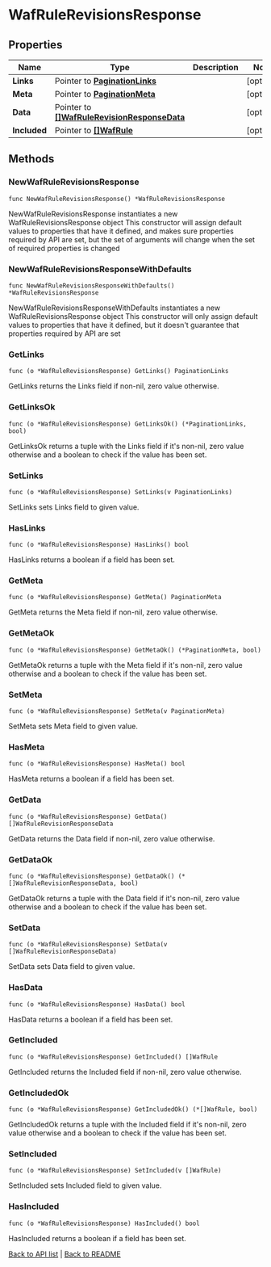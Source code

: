# WafRuleRevisionsResponse

## Properties

Name | Type | Description | Notes
------------ | ------------- | ------------- | -------------
**Links** | Pointer to [**PaginationLinks**](PaginationLinks.md) |  | [optional] 
**Meta** | Pointer to [**PaginationMeta**](PaginationMeta.md) |  | [optional] 
**Data** | Pointer to [**[]WafRuleRevisionResponseData**](WafRuleRevisionResponseData.md) |  | [optional] 
**Included** | Pointer to [**[]WafRule**](WafRule.md) |  | [optional] 

## Methods

### NewWafRuleRevisionsResponse

`func NewWafRuleRevisionsResponse() *WafRuleRevisionsResponse`

NewWafRuleRevisionsResponse instantiates a new WafRuleRevisionsResponse object
This constructor will assign default values to properties that have it defined,
and makes sure properties required by API are set, but the set of arguments
will change when the set of required properties is changed

### NewWafRuleRevisionsResponseWithDefaults

`func NewWafRuleRevisionsResponseWithDefaults() *WafRuleRevisionsResponse`

NewWafRuleRevisionsResponseWithDefaults instantiates a new WafRuleRevisionsResponse object
This constructor will only assign default values to properties that have it defined,
but it doesn't guarantee that properties required by API are set

### GetLinks

`func (o *WafRuleRevisionsResponse) GetLinks() PaginationLinks`

GetLinks returns the Links field if non-nil, zero value otherwise.

### GetLinksOk

`func (o *WafRuleRevisionsResponse) GetLinksOk() (*PaginationLinks, bool)`

GetLinksOk returns a tuple with the Links field if it's non-nil, zero value otherwise
and a boolean to check if the value has been set.

### SetLinks

`func (o *WafRuleRevisionsResponse) SetLinks(v PaginationLinks)`

SetLinks sets Links field to given value.

### HasLinks

`func (o *WafRuleRevisionsResponse) HasLinks() bool`

HasLinks returns a boolean if a field has been set.

### GetMeta

`func (o *WafRuleRevisionsResponse) GetMeta() PaginationMeta`

GetMeta returns the Meta field if non-nil, zero value otherwise.

### GetMetaOk

`func (o *WafRuleRevisionsResponse) GetMetaOk() (*PaginationMeta, bool)`

GetMetaOk returns a tuple with the Meta field if it's non-nil, zero value otherwise
and a boolean to check if the value has been set.

### SetMeta

`func (o *WafRuleRevisionsResponse) SetMeta(v PaginationMeta)`

SetMeta sets Meta field to given value.

### HasMeta

`func (o *WafRuleRevisionsResponse) HasMeta() bool`

HasMeta returns a boolean if a field has been set.

### GetData

`func (o *WafRuleRevisionsResponse) GetData() []WafRuleRevisionResponseData`

GetData returns the Data field if non-nil, zero value otherwise.

### GetDataOk

`func (o *WafRuleRevisionsResponse) GetDataOk() (*[]WafRuleRevisionResponseData, bool)`

GetDataOk returns a tuple with the Data field if it's non-nil, zero value otherwise
and a boolean to check if the value has been set.

### SetData

`func (o *WafRuleRevisionsResponse) SetData(v []WafRuleRevisionResponseData)`

SetData sets Data field to given value.

### HasData

`func (o *WafRuleRevisionsResponse) HasData() bool`

HasData returns a boolean if a field has been set.

### GetIncluded

`func (o *WafRuleRevisionsResponse) GetIncluded() []WafRule`

GetIncluded returns the Included field if non-nil, zero value otherwise.

### GetIncludedOk

`func (o *WafRuleRevisionsResponse) GetIncludedOk() (*[]WafRule, bool)`

GetIncludedOk returns a tuple with the Included field if it's non-nil, zero value otherwise
and a boolean to check if the value has been set.

### SetIncluded

`func (o *WafRuleRevisionsResponse) SetIncluded(v []WafRule)`

SetIncluded sets Included field to given value.

### HasIncluded

`func (o *WafRuleRevisionsResponse) HasIncluded() bool`

HasIncluded returns a boolean if a field has been set.


[Back to API list](../README.md#documentation-for-api-endpoints) | [Back to README](../README.md)
